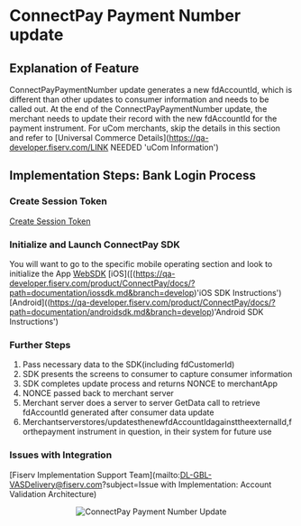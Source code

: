 # ConnectPay Payment Number update
## Explanation of Feature
ConnectPayPaymentNumber update generates a new fdAccountId, which is different than other updates to consumer information and needs to be called out. At the end of the ConnectPayPaymentNumber update, the merchant needs to update their record with the new fdAccountId for the payment instrument.
For uCom merchants, skip the details in this section and refer to [Universal Commerce Details](https://qa-developer.fiserv.com/LINK NEEDED 'uCom Information')

## Implementation Steps: Bank Login Process
### Create Session Token 
[Create Session Token](https://qa-developer.fiserv.com/product/ConnectPay/api/?type=post&path=/security/createsessiontoken&branch=develop&version=1.0.0 'Create Session Token')
### Initialize and Launch ConnectPay SDK <LINK>
You will want to go to the specific mobile operating section and look to initialize the App
[WebSDK](https://qa-developer.fiserv.com/product/ConnectPay/docs/?path=documentation/websdk.md&branch=develop 'Web SDK Instructions')
[iOS]([(https://qa-developer.fiserv.com/product/ConnectPay/docs/?path=documentation/iossdk.md&branch=develop)'iOS SDK Instructions')
[Android]((https://qa-developer.fiserv.com/product/ConnectPay/docs/?path=documentation/androidsdk.md&branch=develop)'Android SDK Instructions')

### Further Steps
<ol>
  <li>Pass necessary data to the SDK(including fdCustomerId)</li>
  <li>SDK presents the screens to consumer to capture consumer information</li>
  <li>SDK completes update process and returns NONCE to merchantApp</li>
  <li>NONCE passed back to merchant server</li>
  <li>Merchant server does a server to server GetData call to retrieve fdAccountId generated after consumer data update</li>
  <li>Merchantserverstores/updatesthenewfdAccountIdagainsttheexternalId,forthepayment instrument in question, in their system for future use</li>
</ol>

### Issues with Integration
[Fiserv Implementation Support Team](mailto:DL-GBL-VASDelivery@fiserv.com?subject=Issue with Implementation: Account Validation Architecture)
<center><img src="https://raw.githubusercontent.com/Fiserv/connect-pay/develop/assets/images/Payment Number Architecture.png" alt="ConnectPay Payment Number Update" class="center"></center>
